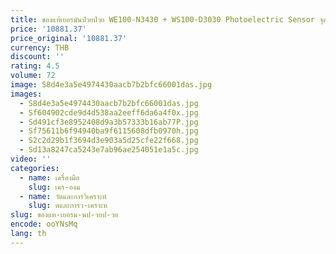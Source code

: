 ```yaml
---
title: ของแท้เยอรมันป่วยป่วย WE100-N3430 + WS100-D3030 Photoelectric Sensor จุดเดิม
price: '10881.37'
price_original: '10881.37'
currency: THB
discount: ''
rating: 4.5
volume: 72
image: S8d4e3a5e4974430aacb7b2bfc66001das.jpg
images:
  - S8d4e3a5e4974430aacb7b2bfc66001das.jpg
  - Sf604902cde9d4d538aa2eeff6da6a4f0x.jpg
  - Sd491cf3e8952408d9a3b57333b16ab77P.jpg
  - Sf75611b6f94940ba9f6115608dfb0970h.jpg
  - S2c2d29b1f3694d3e903a5d25cfe22f668.jpg
  - Sd13a8247ca5243e7ab96ae254051e1a5c.jpg
video: ''
categories:
  - name: เครื่องมือ
    slug: เคร-องม
  - name: วัดและการวิเคราะห์
    slug: ดและการว-เคราะห
slug: ของแท-เยอรม-นป-วยป-วย
encode: ooYNsMq
lang: th
---
```

  